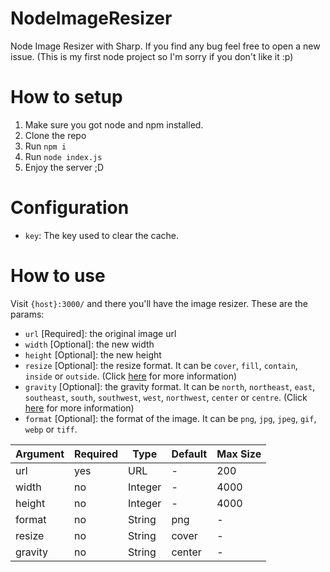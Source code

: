 # NodeImageResizer
Node Image Resizer with Sharp. If you find any bug feel free to open a new issue. (This is my first node project so I'm sorry if you don't like it :p)

# How to setup
1. Make sure you got node and npm installed.
2. Clone the repo
3. Run `npm i`
4. Run `node index.js`
5. Enjoy the server ;D

# Configuration
- `key`: The key used to clear the cache.

# How to use
Visit `{host}:3000/` and there you'll have the image resizer. These are the params:
- `url` [Required]: the original image url
- `width` [Optional]: the new width
- `height` [Optional]: the new height
- `resize` [Optional]: the resize format. It can be `cover`, `fill`, `contain`, `inside` or `outside`. (Click [here](https://sharp.pixelplumbing.com/api-resize#resize) for more information)
- `gravity` [Optional]: the gravity format. It can be `north`, `northeast`, `east`, `southeast`, `south`, `southwest`, `west`, `northwest`, `center` or `centre`. (Click [here](https://sharp.pixelplumbing.com/api-resize#resize) for more information)
- `format` [Optional]: the format of the image. It can be `png`, `jpg`, `jpeg`, `gif`, `webp` or `tiff`.

| Argument | Required | Type    | Default | Max Size |
|----------|----------|---------|---------|----------|
| url      | yes      | URL     | -       | 200      |
| width    | no       | Integer | -       | 4000     |
| height   | no       | Integer | -       | 4000     |
| format   | no       | String  | png     | -        |
| resize   | no       | String  | cover   | -        |
| gravity  | no       | String  | center  | -        |
